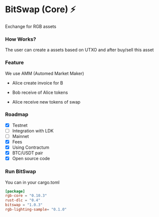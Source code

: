# BitSwap (Core) ⚡

Exchange for RGB assets

### How Works?

The user can create a assets based on UTXO and after buy/sell this asset

### Feature

We use AMM (Automed Market Maker)

- Alice create invoice for B

- Bob receive of Alice tokens 

- Alice receive new tokens of swap

### Roadmap

- [X] Testnet
- [ ] Integration with LDK
- [ ] Mainnet
- [x] Fees
- [X] Using Contractum
- [X] BTC/USDT pair
- [x] Open source code

### Run BitSwap

You can in your cargo.toml

```cargo.toml
[package]
rgb-core = "0.10.3"
rust-dlc = "0.4"
bitswap = "1.0.3"
rgb-lighting-sample= "0.1.0"

